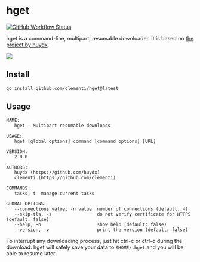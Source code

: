 # hget

[![GitHub Workflow Status](https://img.shields.io/github/actions/workflow/status/clementi/hget/ci.yml)](https://github.com/clementi/hget/actions/workflows/ci.yml)

hget is a command-line, multipart, resumable downloader. It is based on [the project by huydx](https://github.com/huydx/hget).

![](https://i.gyazo.com/641166ab79e196e35d1a0ef3f9befd80.png)

## Install

```
go install github.com/clementi/hget@latest
```

## Usage

```
NAME:
   hget - Multipart resumable downloads

USAGE:
   hget [global options] command [command options] [URL]

VERSION:
   2.0.0

AUTHORS:
   huydx (https://github.com/huydx)
   clementi (https://github.com/clementi)

COMMANDS:
   tasks, t  manage current tasks

GLOBAL OPTIONS:
   --connections value, -n value  number of connections (default: 4)
   --skip-tls, -s                 do not verify certificate for HTTPS (default: false)
   --help, -h                     show help (default: false)
   --version, -v                  print the version (default: false)
```

To interrupt any downloading process, just hit ctrl-c or ctrl-d during the download. hget will safely save your data to `$HOME/.hget` and you will be able to resume later.

<!-- ### Download
![](https://i.gyazo.com/89009c7f02fea8cb4cbf07ee5b75da0a.gif)

### Resume
![](https://i.gyazo.com/caa69808f6377421cb2976f323768dc4.gif)
 -->

